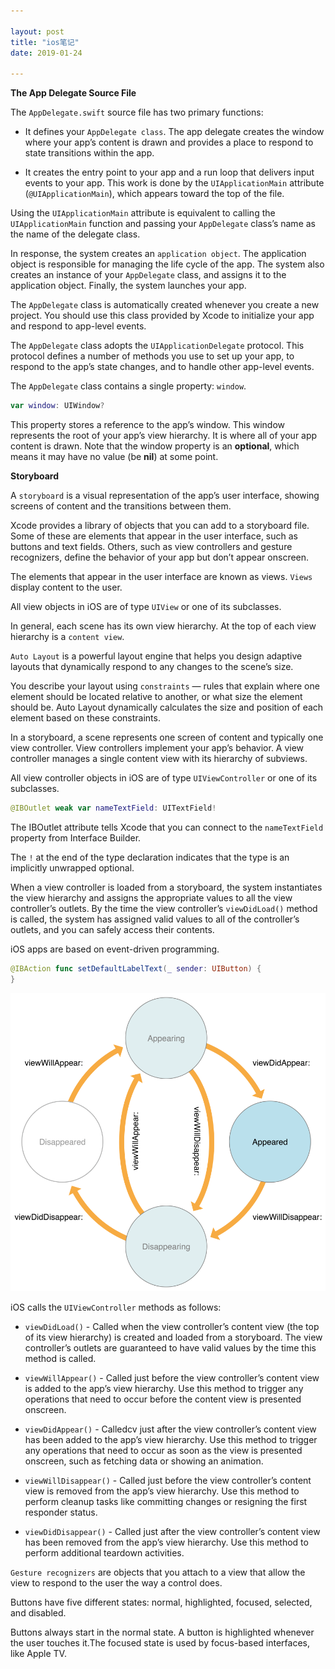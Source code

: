 ```yaml
---

layout: post
title: "ios笔记"
date: 2019-01-24

---
```


**The App Delegate Source File**

The `AppDelegate.swift` source file has two primary functions:

- It defines your `AppDelegate class`. The app delegate creates the window where your app’s content is drawn and provides a place to respond to state transitions within the app.

- It creates the entry point to your app and a run loop that delivers input events to your app. This work is done by the `UIApplicationMain` attribute (`@UIApplicationMain`), which appears toward the top of the file.


Using the `UIApplicationMain` attribute is equivalent to calling the `UIApplicationMain` function and passing your `AppDelegate` class’s name as the name of the delegate class.

In response, the system creates an `application object`. The application object is responsible for managing the life cycle of the app. The system also creates an instance of your `AppDelegate` class, and assigns it to the application object. Finally, the system launches your app.

The `AppDelegate` class is automatically created whenever you create a new project. You should use this class provided by Xcode to initialize your app and respond to app-level events. 

The `AppDelegate` class adopts the `UIApplicationDelegate` protocol. This protocol defines a number of methods you use to set up your app, to respond to the app’s state changes, and to handle other app-level events.

The `AppDelegate` class contains a single property: `window`.

```swift
var window: UIWindow?
```

This property stores a reference to the app’s window. This window represents the root of your app’s view hierarchy. It is where all of your app content is drawn. Note that the window property is an **optional**, which means it may have no value (be **nil**) at some point.

**Storyboard**

A `storyboard` is a visual representation of the app’s user interface, showing screens of content and the transitions between them. 

Xcode provides a library of objects that you can add to a storyboard file. Some of these are elements that appear in the user interface, such as buttons and text fields. Others, such as view controllers and gesture recognizers, define the behavior of your app but don’t appear onscreen.

The elements that appear in the user interface are known as views. `Views` display content to the user.

All view objects in iOS are of type `UIView` or one of its subclasses. 

In general, each scene has its own view hierarchy. At the top of each view hierarchy is a `content view`. 

`Auto Layout` is a powerful layout engine that helps you design adaptive layouts that dynamically respond to any changes to the scene’s size.

You describe your layout using `constraints` — rules that explain where one element should be located relative to another, or what size the element should be. Auto Layout dynamically calculates the size and position of each element based on these constraints.



In a storyboard, a scene represents one screen of content and typically one view controller. View controllers implement your app’s behavior. A view controller manages a single content view with its hierarchy of subviews. 

All view controller objects in iOS are of type `UIViewController` or one of its subclasses.

```swift
@IBOutlet weak var nameTextField: UITextField!
```
The IBOutlet attribute tells Xcode that you can connect to the `nameTextField` property from Interface Builder.

The `!` at the end of the type declaration indicates that the type is an implicitly unwrapped optional.


When a view controller is loaded from a storyboard, the system instantiates the view hierarchy and assigns the appropriate values to all the view controller’s outlets. By the time the view controller’s `viewDidLoad()` method is called, the system has assigned valid values to all of the controller’s outlets, and you can safely access their contents.


iOS apps are based on event-driven programming. 

```swift
@IBAction func setDefaultLabelText(_ sender: UIButton) {
}
```


![view controller life cycle](/assets/vclife.png)

iOS calls the `UIViewController` methods as follows:

- `viewDidLoad()` - Called when the view controller’s content view (the top of its view hierarchy) is created and loaded from a storyboard. The view controller’s outlets are guaranteed to have valid values by the time this method is called.

- `viewWillAppear()` - Called just before the view controller’s content view is added to the app’s view hierarchy. Use this method to trigger any operations that need to occur before the content view is presented onscreen.

- `viewDidAppear()` - Calledcv just after the view controller’s content view has been added to the app’s view hierarchy. Use this method to trigger any operations that need to occur as soon as the view is presented onscreen, such as fetching data or showing an animation.

- `viewWillDisappear()` - Called just before the view controller’s content view is removed from the app’s view hierarchy. Use this method to perform cleanup tasks like committing changes or resigning the first responder status.

- `viewDidDisappear()` - Called just after the view controller’s content view has been removed from the app’s view hierarchy. Use this method to perform additional teardown activities.


`Gesture recognizers` are objects that you attach to a view that allow the view to respond to the user the way a control does. 



Buttons have five different states: normal, highlighted, focused, selected, and disabled. 

Buttons always start in the normal state. A button is highlighted whenever the user touches it.The focused state is used by focus-based interfaces, like Apple TV.

